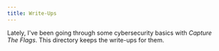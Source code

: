 ```yaml
---
title: Write-Ups
---
```


Lately, I've been going through some cybersecurity basics with _Capture The Flags_. This directory keeps the write-ups for them.
